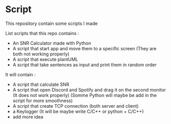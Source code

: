 # Script
This repository contain some scripts I made

List scripts that this repo contains :
* An SNR Calculator made with Python
* A script that start app and move them to a specific screen (They are both not working properly)
* A script that execute plantUML
* A script that take sentences as input and print them in random order


It will contain : 
* A script that calculate SNR
* A script that open Discord and Spotify and drag it on the second monitor (It does not work properly) (Somme Python will maybe be add in the script for more smoothness)
* A script that create TCP connection (both server and client)
* a Keylogger (It will be maybe write C/C++ or python + C/C++)
* add more idea
